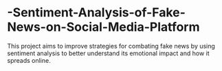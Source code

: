 # -Sentiment-Analysis-of-Fake-News-on-Social-Media-Platform
This project aims to improve strategies for combating fake news by using sentiment analysis to better understand its emotional impact and how it spreads online.
